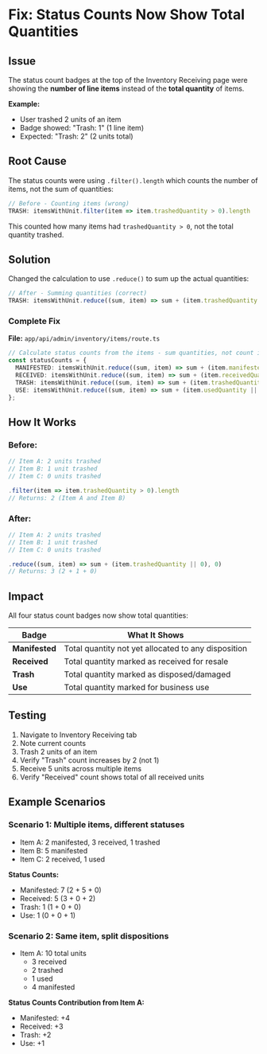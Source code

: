 # Fix: Status Counts Now Show Total Quantities

## Issue

The status count badges at the top of the Inventory Receiving page were showing the **number of line items** instead of the **total quantity** of items.

**Example:**
- User trashed 2 units of an item
- Badge showed: "Trash: 1" (1 line item)
- Expected: "Trash: 2" (2 units total)

## Root Cause

The status counts were using `.filter().length` which counts the number of items, not the sum of quantities:

```typescript
// Before - Counting items (wrong)
TRASH: itemsWithUnit.filter(item => item.trashedQuantity > 0).length
```

This counted how many items had `trashedQuantity > 0`, not the total quantity trashed.

## Solution

Changed the calculation to use `.reduce()` to sum up the actual quantities:

```typescript
// After - Summing quantities (correct)
TRASH: itemsWithUnit.reduce((sum, item) => sum + (item.trashedQuantity || 0), 0)
```

### Complete Fix

**File:** `app/api/admin/inventory/items/route.ts`

```typescript
// Calculate status counts from the items - sum quantities, not count items
const statusCounts = {
  MANIFESTED: itemsWithUnit.reduce((sum, item) => sum + (item.manifestedQuantity || 0), 0),
  RECEIVED: itemsWithUnit.reduce((sum, item) => sum + (item.receivedQuantity || 0), 0),
  TRASH: itemsWithUnit.reduce((sum, item) => sum + (item.trashedQuantity || 0), 0),
  USE: itemsWithUnit.reduce((sum, item) => sum + (item.usedQuantity || 0), 0),
};
```

## How It Works

### Before:
```typescript
// Item A: 2 units trashed
// Item B: 1 unit trashed
// Item C: 0 units trashed

.filter(item => item.trashedQuantity > 0).length
// Returns: 2 (Item A and Item B)
```

### After:
```typescript
// Item A: 2 units trashed
// Item B: 1 unit trashed  
// Item C: 0 units trashed

.reduce((sum, item) => sum + (item.trashedQuantity || 0), 0)
// Returns: 3 (2 + 1 + 0)
```

## Impact

All four status count badges now show total quantities:

| Badge | What It Shows |
|-------|---------------|
| **Manifested** | Total quantity not yet allocated to any disposition |
| **Received** | Total quantity marked as received for resale |
| **Trash** | Total quantity marked as disposed/damaged |
| **Use** | Total quantity marked for business use |

## Testing

1. Navigate to Inventory Receiving tab
2. Note current counts
3. Trash 2 units of an item
4. Verify "Trash" count increases by 2 (not 1)
5. Receive 5 units across multiple items
6. Verify "Received" count shows total of all received units

## Example Scenarios

### Scenario 1: Multiple items, different statuses
- Item A: 2 manifested, 3 received, 1 trashed
- Item B: 5 manifested
- Item C: 2 received, 1 used

**Status Counts:**
- Manifested: 7 (2 + 5 + 0)
- Received: 5 (3 + 0 + 2)
- Trash: 1 (1 + 0 + 0)
- Use: 1 (0 + 0 + 1)

### Scenario 2: Same item, split dispositions
- Item A: 10 total units
  - 3 received
  - 2 trashed
  - 1 used
  - 4 manifested

**Status Counts Contribution from Item A:**
- Manifested: +4
- Received: +3
- Trash: +2
- Use: +1







